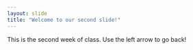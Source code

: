```yaml
---
layout: slide
title: "Welcome to our second slide!"
---
```

This is the second week of class.
Use the left arrow to go back!
